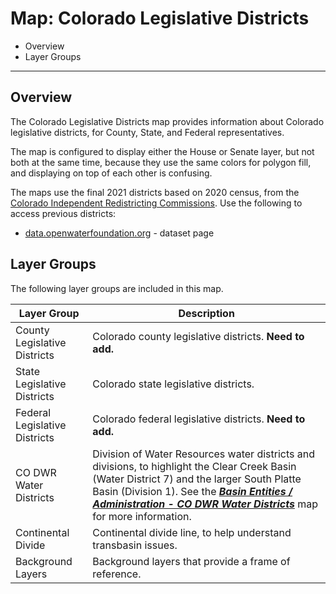 # Map: Colorado Legislative Districts #

*   Overview
*   Layer Groups

---------------

## Overview ##

The Colorado Legislative Districts map provides information about Colorado legislative districts,
for County, State, and Federal representatives.

The map is configured to display either the House or Senate layer, but not both at the same time,
because they use the same colors for polygon fill,
and displaying on top of each other is confusing.

The maps use the final 2021 districts based on 2020 census,
from the [Colorado Independent Redistricting Commissions](https://redistricting.colorado.gov/).
Use the following to access previous districts:

*   [data.openwaterfoundation.org](https://data.openwaterfoundation.org/state/co/circ/legislative-districts/) - dataset page

## Layer Groups ##

The following layer groups are included in this map.

| **Layer Group** | **Description** |
| -- | -- |
| County Legislative Districts | Colorado county legislative districts. **Need to add.**|
| State Legislative Districts | Colorado state legislative districts. |
| Federal Legislative Districts | Colorado federal legislative districts. **Need to add.**|
| CO DWR Water Districts | Division of Water Resources water districts and divisions, to highlight the Clear Creek Basin (Water District 7) and the larger South Platte Basin (Division 1).  See the [***Basin Entities / Administration - CO DWR Water Districts***](#map/entities-codwr-waterdistricts) map for more information. |
| Continental Divide | Continental divide line, to help understand transbasin issues. |
| Background Layers | Background layers that provide a frame of reference. |
